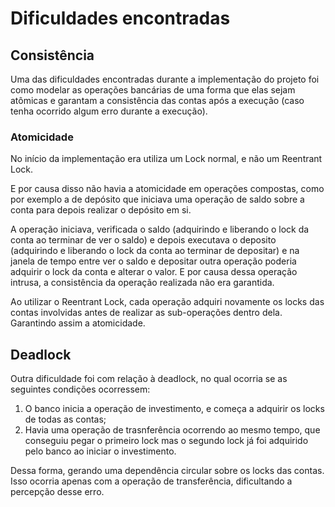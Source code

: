 # Dificuldades encontradas

## Consistência

Uma das dificuldades encontradas durante a implementação do projeto foi como modelar as operações bancárias de uma forma que elas sejam atômicas e garantam a consistência das contas após a execução \(caso tenha ocorrido algum erro durante a execução\).

### Atomicidade

No início da implementação era utiliza um Lock normal, e não um Reentrant Lock.

E por causa disso não havia a atomicidade em operações compostas, como por exemplo a de depósito que iniciava uma operação de saldo sobre a conta para depois realizar o depósito em si.

A operação iniciava, verificada o saldo \(adquirindo e liberando o lock da conta ao terminar de ver o saldo\) e depois executava o deposito \(adquirindo e liberando o lock da conta ao terminar de depositar\) e na janela de tempo entre ver o saldo e depositar outra operação poderia adquirir o lock da conta e alterar o valor. E por causa dessa operação intrusa, a consistência da operação realizada não era garantida.

Ao utilizar o Reentrant Lock, cada operação adquiri novamente os locks das contas involvidas antes de realizar as sub-operações dentro dela. Garantindo assim a atomicidade.

## Deadlock

Outra dificuldade foi com relação à deadlock, no qual ocorria se as seguintes condições ocorressem:

1. O banco inicia a operação de investimento, e começa a adquirir os locks de todas as contas;
2. Havia uma operação de trasnferência ocorrendo ao mesmo tempo, que conseguiu pegar o primeiro lock mas o segundo lock já foi adquirido pelo banco ao iniciar o investimento.

Dessa forma, gerando uma dependência circular sobre os locks das contas. Isso ocorria apenas com a operação de transferência, dificultando a percepção desse erro.

